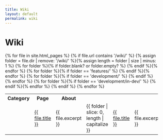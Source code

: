 ```yaml
---
title: Wiki
layout: default
permalink: wiki
---
```


# Wiki

<table class="wikilinks">
  <tr>
    <th>Category</th>
    <th>Page</th>
    <th>About</th>
  </tr>
  {% for file in site.html_pages %}
    {% if file.url contains '/wiki/' %}
      <tr>{% assign folder = file.dir | remove: '/wiki/' %}{% assign length = folder | size | minus: 1 %}
      {% for folder %}{% if folder.blank? or folder.empty? %}
          <td>&nbsp;</td>
          <td><a href="{{ file.url | relative_url }}">
            {{ file.title }}
          </a></td>
          <td>{{ file.excerpt }}</td>
        {% endif %}{% endfor %}
        {% for folder %}{% if folder == 'features/' %}
          <td>{{ folder | slice: 0, length | capitalize }}</td>
          <td><a href="{{ file.url | relative_url }}">
            {{ file.title }}
          </a></td>
          <td>{{ file.excerpt }}</td>
        {% endif %}{% endfor %}
        {% for folder %}{% if folder == 'development/' %}
          <td>{{ folder | slice: 0, length | capitalize }}</td>
          <td><a href="{{ file.url | relative_url }}">
            {{ file.title }}
          </a></td>
          <td>{{ file.excerpt }}</td>
        {% endif %}{% endfor %}
        {% for folder %}{% if folder == 'development/in-dev/' %}
          <td>{{ folder | slice: 0, length | capitalize }}</td>
          <td><a href="{{ file.url | relative_url }}">
            {{ file.title }}
          </a></td>
          <td>{{ file.excerpt }}</td>
        {% endif %}{% endfor %}
      </tr>
    {% endif %}
  {% endfor %}
</table>
